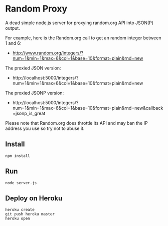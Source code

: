 # Random Proxy

A dead simple node.js server for proxying random.org API into JSON(P) output.

For example, here is the Random.org call to get an random integer between 1 and 6:
* http://www.random.org/integers/?num=1&min=1&max=6&col=1&base=10&format=plain&rnd=new

The proxied JSON version:
* http://localhost:5000/integers/?num=1&min=1&max=6&col=1&base=10&format=plain&rnd=new

The proxied JSONP version:
* http://localhost:5000/integers/?num=1&min=1&max=6&col=1&base=10&format=plain&rnd=new&callback=jsonp_is_great

Please note that Random.org does throttle its API and may ban the IP address you use so try not to abuse it.

## Install

```npm install```

## Run

```node server.js```

## Deploy on Heroku

    heroku create
    git push heroku master
    heroku open